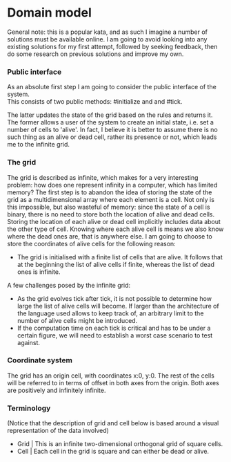 # Domain model

General note: this is a popular kata, and as such I imagine a number of solutions
must be available online.
I am going to avoid looking into any existing solutions for my first attempt,
followed by seeking feedback, then do some research on previous solutions and
improve my own.

### Public interface

As an absolute first step I am going to consider the public interface of the
system.  
This consists of two public methods: #initialize and and #tick.  

The latter updates the state of the grid based on the rules and returns it.  
The former allows a user of the system to create an initial state, i.e. set a
number of cells to 'alive'. In fact, I believe it is better to assume there is
no such thing as an alive or dead cell, rather its presence or not, which leads
me to the infinite grid.

### The grid

The grid is described as infinite, which makes for a very interesting problem:
how does one represent infinity in a computer, which has limited memory?
The first step is to abandon the idea of storing the state of the grid as a 
multidimensional array where each element is a cell. Not only is this impossible, 
but also wasteful of memory: since the state of a cell is binary, there is no 
need to store both the location of alive and dead cells. Storing the location of 
each alive or dead cell implicitly includes data about the other type of cell. 
Knowing where each alive cell is means we also know where the dead ones are, 
that is anywhere else. I am going to choose to store the coordinates of alive 
cells for the following reason: 

- The grid is initialised with a finite list of cells that are alive. It follows 
that at the beginning the list of alive cells if finite, whereas the list of dead 
ones is infinite.

A few challenges posed by the infinite grid:

- As the grid evolves tick after tick, it is not possible to determine how large 
the list of alive cells will become. If larger than the architecture of the 
language used allows to keep track of, an arbitrary limit to the number of alive 
cells might be introduced.
- If the computation time on each tick is critical and has to be under a certain 
figure, we will need to establish a worst case scenario to test against.

### Coordinate system

The grid has an origin cell, with coordinates x:0, y:0. The rest of the cells 
will be referred to in terms of offset in both axes from the origin. Both axes 
are positively and infinitely infinite.

### Terminology

(Notice that the description of grid and cell below is based around a visual
representation of the data involved)

- Grid | This is an infinite two-dimensional orthogonal grid of square cells.
- Cell | Each cell in the grid is square and can either be dead or alive.
